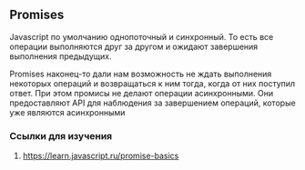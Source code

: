 ## Promises

Javascript по умолчанию однопоточный и синхронный. То есть все операции выполняются друг за другом и ожидают завершения выполнения предыдущих.

Promises наконец-то дали нам возможность не ждать выполнения некоторых операций и возвращаться к ним тогда, когда от них поступил ответ.
При этом промисы не делают операции асинхронными. Они предоставляют API для наблюдения за завершением операций, которые уже являются асинхронными

### Ссылки для изучения

1. https://learn.javascript.ru/promise-basics